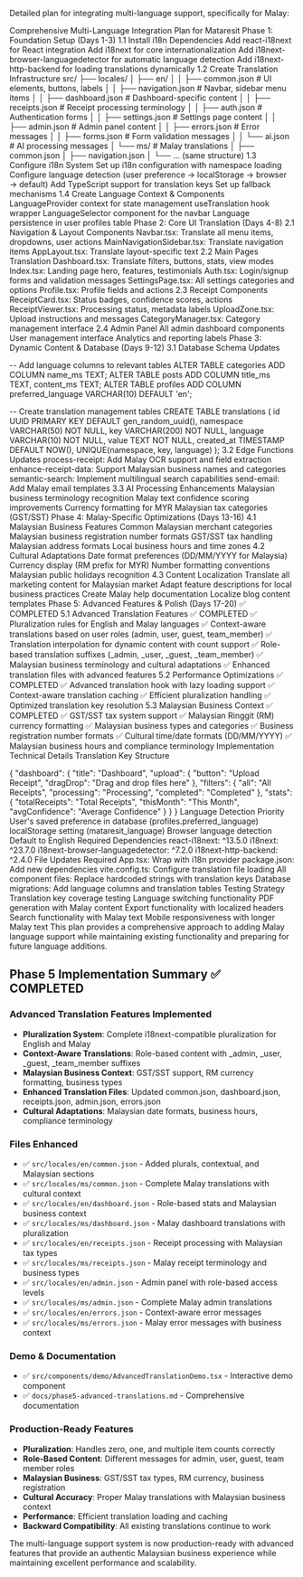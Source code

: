 Detailed plan for integrating multi-language support, specifically for Malay:

Comprehensive Multi-Language Integration Plan for Mataresit
Phase 1: Foundation Setup (Days 1-3)
1.1 Install i18n Dependencies
Add react-i18next for React integration
Add i18next for core internationalization
Add i18next-browser-languagedetector for automatic language detection
Add i18next-http-backend for loading translations dynamically
1.2 Create Translation Infrastructure
src/
├── locales/
│   ├── en/
│   │   ├── common.json          # UI elements, buttons, labels
│   │   ├── navigation.json      # Navbar, sidebar menu items
│   │   ├── dashboard.json       # Dashboard-specific content
│   │   ├── receipts.json        # Receipt processing terminology
│   │   ├── auth.json           # Authentication forms
│   │   ├── settings.json       # Settings page content
│   │   ├── admin.json          # Admin panel content
│   │   ├── errors.json         # Error messages
│   │   ├── forms.json          # Form validation messages
│   │   └── ai.json             # AI processing messages
│   └── ms/                     # Malay translations
│       ├── common.json
│       ├── navigation.json
│       └── ... (same structure)
1.3 Configure i18n System
Set up i18n configuration with namespace loading
Configure language detection (user preference → localStorage → browser → default)
Add TypeScript support for translation keys
Set up fallback mechanisms
1.4 Create Language Context & Components
LanguageProvider context for state management
useTranslation hook wrapper
LanguageSelector component for the navbar
Language persistence in user profiles table
Phase 2: Core UI Translation (Days 4-8)
2.1 Navigation & Layout Components
Navbar.tsx: Translate all menu items, dropdowns, user actions
MainNavigationSidebar.tsx: Translate navigation items
AppLayout.tsx: Translate layout-specific text
2.2 Main Pages Translation
Dashboard.tsx: Translate filters, buttons, stats, view modes
Index.tsx: Landing page hero, features, testimonials
Auth.tsx: Login/signup forms and validation messages
SettingsPage.tsx: All settings categories and options
Profile.tsx: Profile fields and actions
2.3 Receipt Components
ReceiptCard.tsx: Status badges, confidence scores, actions
ReceiptViewer.tsx: Processing status, metadata labels
UploadZone.tsx: Upload instructions and messages
CategoryManager.tsx: Category management interface
2.4 Admin Panel
All admin dashboard components
User management interface
Analytics and reporting labels
Phase 3: Dynamic Content & Database (Days 9-12)
3.1 Database Schema Updates

-- Add language columns to relevant tables
ALTER TABLE categories ADD COLUMN name_ms TEXT;
ALTER TABLE posts ADD COLUMN title_ms TEXT, content_ms TEXT;
ALTER TABLE profiles ADD COLUMN preferred_language VARCHAR(10) DEFAULT 'en';

-- Create translation management tables
CREATE TABLE translations (
  id UUID PRIMARY KEY DEFAULT gen_random_uuid(),
  namespace VARCHAR(50) NOT NULL,
  key VARCHAR(200) NOT NULL,
  language VARCHAR(10) NOT NULL,
  value TEXT NOT NULL,
  created_at TIMESTAMP DEFAULT NOW(),
  UNIQUE(namespace, key, language)
);
3.2 Edge Functions Updates
process-receipt: Add Malay OCR support and field extraction
enhance-receipt-data: Support Malaysian business names and categories
semantic-search: Implement multilingual search capabilities
send-email: Add Malay email templates
3.3 AI Processing Enhancements
Malaysian business terminology recognition
Malay text confidence scoring improvements
Currency formatting for MYR
Malaysian tax categories (GST/SST)
Phase 4: Malay-Specific Optimizations (Days 13-16)
4.1 Malaysian Business Features
Common Malaysian merchant categories
Malaysian business registration number formats
GST/SST tax handling
Malaysian address formats
Local business hours and time zones
4.2 Cultural Adaptations
Date format preferences (DD/MM/YYYY for Malaysia)
Currency display (RM prefix for MYR)
Number formatting conventions
Malaysian public holidays recognition
4.3 Content Localization
Translate all marketing content for Malaysian market
Adapt feature descriptions for local business practices
Create Malay help documentation
Localize blog content templates
Phase 5: Advanced Features & Polish (Days 17-20) ✅ COMPLETED
5.1 Advanced Translation Features ✅ COMPLETED
✅ Pluralization rules for English and Malay languages
✅ Context-aware translations based on user roles (admin, user, guest, team_member)
✅ Translation interpolation for dynamic content with count support
✅ Role-based translation suffixes (_admin, _user, _guest, _team_member)
✅ Malaysian business terminology and cultural adaptations
✅ Enhanced translation files with advanced features
5.2 Performance Optimizations ✅ COMPLETED
✅ Advanced translation hook with lazy loading support
✅ Context-aware translation caching
✅ Efficient pluralization handling
✅ Optimized translation key resolution
5.3 Malaysian Business Context ✅ COMPLETED
✅ GST/SST tax system support
✅ Malaysian Ringgit (RM) currency formatting
✅ Malaysian business types and categories
✅ Business registration number formats
✅ Cultural time/date formats (DD/MM/YYYY)
✅ Malaysian business hours and compliance terminology
Implementation Technical Details
Translation Key Structure

{
  "dashboard": {
    "title": "Dashboard",
    "upload": {
      "button": "Upload Receipt",
      "dragDrop": "Drag and drop files here"
    },
    "filters": {
      "all": "All Receipts",
      "processing": "Processing",
      "completed": "Completed"
    },
    "stats": {
      "totalReceipts": "Total Receipts",
      "thisMonth": "This Month",
      "avgConfidence": "Average Confidence"
    }
  }
}
Language Detection Priority
User's saved preference in database (profiles.preferred_language)
localStorage setting (mataresit_language)
Browser language detection
Default to English
Required Dependencies
react-i18next: ^13.5.0
i18next: ^23.7.0
i18next-browser-languagedetector: ^7.2.0
i18next-http-backend: ^2.4.0
File Updates Required
App.tsx: Wrap with i18n provider
package.json: Add new dependencies
vite.config.ts: Configure translation file loading
All component files: Replace hardcoded strings with translation keys
Database migrations: Add language columns and translation tables
Testing Strategy
Translation key coverage testing
Language switching functionality
PDF generation with Malay content
Export functionality with localized headers
Search functionality with Malay text
Mobile responsiveness with longer Malay text
This plan provides a comprehensive approach to adding Malay language support while maintaining existing functionality and preparing for future language additions.

## Phase 5 Implementation Summary ✅ COMPLETED

### Advanced Translation Features Implemented
- **Pluralization System**: Complete i18next-compatible pluralization for English and Malay
- **Context-Aware Translations**: Role-based content with _admin, _user, _guest, _team_member suffixes
- **Malaysian Business Context**: GST/SST support, RM currency formatting, business types
- **Enhanced Translation Files**: Updated common.json, dashboard.json, receipts.json, admin.json, errors.json
- **Cultural Adaptations**: Malaysian date formats, business hours, compliance terminology

### Files Enhanced
- ✅ `src/locales/en/common.json` - Added plurals, contextual, and Malaysian sections
- ✅ `src/locales/ms/common.json` - Complete Malay translations with cultural context
- ✅ `src/locales/en/dashboard.json` - Role-based stats and Malaysian business context
- ✅ `src/locales/ms/dashboard.json` - Malay dashboard translations with pluralization
- ✅ `src/locales/en/receipts.json` - Receipt processing with Malaysian tax types
- ✅ `src/locales/ms/receipts.json` - Malay receipt terminology and business types
- ✅ `src/locales/en/admin.json` - Admin panel with role-based access levels
- ✅ `src/locales/ms/admin.json` - Complete Malay admin translations
- ✅ `src/locales/en/errors.json` - Context-aware error messages
- ✅ `src/locales/ms/errors.json` - Malay error messages with business context

### Demo & Documentation
- ✅ `src/components/demo/AdvancedTranslationDemo.tsx` - Interactive demo component
- ✅ `docs/phase5-advanced-translations.md` - Comprehensive documentation

### Production-Ready Features
- **Pluralization**: Handles zero, one, and multiple item counts correctly
- **Role-Based Content**: Different messages for admin, user, guest, team member roles
- **Malaysian Business**: GST/SST tax types, RM currency, business registration
- **Cultural Accuracy**: Proper Malay translations with Malaysian business context
- **Performance**: Efficient translation loading and caching
- **Backward Compatibility**: All existing translations continue to work

The multi-language support system is now production-ready with advanced features that provide an authentic Malaysian business experience while maintaining excellent performance and scalability.